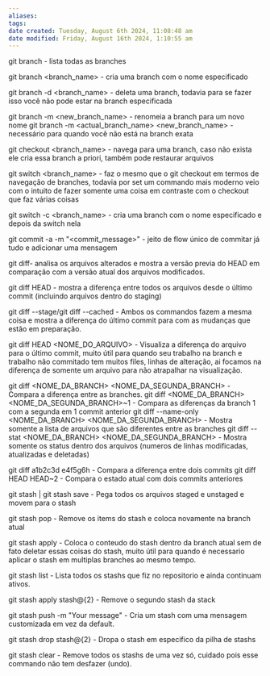 ```yaml
---
aliases: 
tags: 
date created: Tuesday, August 6th 2024, 11:08:48 am
date modified: Friday, August 16th 2024, 1:10:55 am
---
```

git branch - lista todas as branches

git branch <branch_name> - cria uma branch com o nome especificado 

git branch -d <branch_name> - deleta uma branch, todavia para se fazer isso você não pode estar na branch especificada

git branch -m <new_branch_name> - renomeia a branch para um novo nome
git branch -m <actual_branch_name> <new_branch_name> - necessário para quando você não está na branch exata

git checkout <branch_name> - navega para uma branch, caso não exista ele cria essa branch a 
priori, também pode restaurar arquivos

git switch <branch_name> - faz o mesmo que o git checkout em termos de navegação de branches, todavia por set um commando mais moderno veio com o intuito de fazer somente uma coisa em contraste com o checkout que faz várias coisas

git switch -c <branch_name> - cria uma branch com o nome especificado e depois da switch nela

git commit -a -m "<commit_message>" - jeito de flow único de commitar já tudo e adicionar uma mensagem

git diff- analisa os arquivos alterados e mostra a versão previa do HEAD em comparação com a versão atual dos arquivos modificados.

git diff HEAD - mostra a diferença entre todos os arquivos desde o último commit (incluindo arquivos dentro do staging)

git diff --stage/git diff --cached - Ambos os commandos fazem a mesma coisa e mostra a diferença do último commit para com as mudanças que estão em preparação.

git diff HEAD <NOME_DO_ARQUIVO> - Visualiza a diferença do arquivo para o último commit, muito útil para quando seu trabalho na branch e trabalho não commitado tem muitos files, linhas de alteração, ai focamos na diferença de somente um arquivo para não atrapalhar na visualização.

git diff <NOME_DA_BRANCH> <NOME_DA_SEGUNDA_BRANCH> - Compara a diferença entre as branches.
	git diff <NOME_DA_BRANCH> <NOME_DA_SEGUNDA_BRANCH>~1 - Compara as diferenças da branch 1 com a segunda em 1 commit anterior
	git diff --name-only <NOME_DA_BRANCH> <NOME_DA_SEGUNDA_BRANCH> - Mostra somente a lista de arquivos que são diferentes entre as branches
	git diff --stat <NOME_DA_BRANCH> <NOME_DA_SEGUNDA_BRANCH> - Mostra somente os status dentro dos arquivos (numeros de linhas modificadas, atualizadas e deletadas)

git diff a1b2c3d e4f5g6h - Compara a diferença entre dois commits
git diff HEAD HEAD~2 - Compara o estado atual com dois commits anteriores

git stash | git stash save - Pega todos os arquivos staged e unstaged e movem para o stash

git stash pop - Remove os items do stash e coloca novamente na branch atual

git stash apply - Coloca o conteudo do stash dentro da branch atual sem de fato deletar essas coisas do stash, muito útil para quando é necessario aplicar o stash em multiplas branches ao mesmo tempo.

git stash list - Lista todos os stashs que fiz no repositorio e ainda continuam ativos.

git stash apply stash@{2} - Remove o segundo stash da stack

git stash push -m "Your message" - Cria um stash com uma mensagem customizada em vez da default.

git stash drop stash@{2} - Dropa o stash em especifico da pilha de stashs

git stash clear - Remove todos os stashs de uma vez só, cuidado pois esse commando não tem desfazer (undo).
